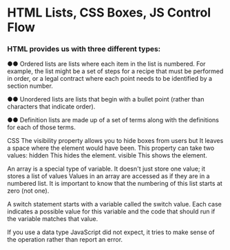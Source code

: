 # HTML Lists, CSS Boxes, JS Control Flow


### HTML provides us with three different types:

●● Ordered lists are lists where each item in the list is
numbered. For example, the list might be a set of steps for
a recipe that must be performed in order, or a legal contract
where each point needs to be identified by a section
number.

●● Unordered lists are lists that begin with a bullet point
(rather than characters that indicate order).

●● Definition lists are made up of a set of terms along with the
definitions for each of those terms.

CSS The visibility property allows you to hide boxes from users but It leaves a space where the element would have been. This property can take two values:
hidden
This hides the element.
visible
This shows the element.

An array is a special type of variable. It doesn't just store one value; it stores a list of values Values in an array are accessed as if they are in a numbered list. It is important to know that the numbering of this list starts at zero (not one).


A switch statement starts with a variable called the switch value. Each case indicates a possible
value for this variable and the code that should run if the variable matches that value.

If you use a data type JavaScript did not expect, it tries to make sense of the operation rather than report an error.
